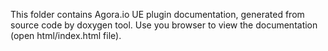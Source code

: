 This folder contains Agora.io UE plugin documentation, generated from source code by doxygen tool. 
Use you browser to view the documentation (open html/index.html file).